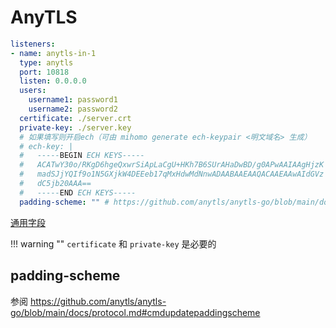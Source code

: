 # AnyTLS

```{.yaml linenums="1"}
listeners:
- name: anytls-in-1
  type: anytls
  port: 10818
  listen: 0.0.0.0
  users:
    username1: password1
    username2: password2
  certificate: ./server.crt
  private-key: ./server.key
  # 如果填写则开启ech（可由 mihomo generate ech-keypair <明文域名> 生成）
  # ech-key: |
  #   -----BEGIN ECH KEYS-----
  #   ACATwY30o/RKgD6hgeQxwrSiApLaCgU+HKh7B6SUrAHaDwBD/g0APwAAIAAgHjzK
  #   madSJjYQIf9o1N5GXjkW4DEEeb17qMxHdwMdNnwADAABAAEAAQACAAEAAwAIdGVz
  #   dC5jb20AAA==
  #   -----END ECH KEYS-----
  padding-scheme: "" # https://github.com/anytls/anytls-go/blob/main/docs/protocol.md#cmdupdatepaddingscheme
```

[通用字段](./index.md)

!!! warning ""
    `certificate` 和 `private-key` 是必要的

## padding-scheme

参阅 https://github.com/anytls/anytls-go/blob/main/docs/protocol.md#cmdupdatepaddingscheme
